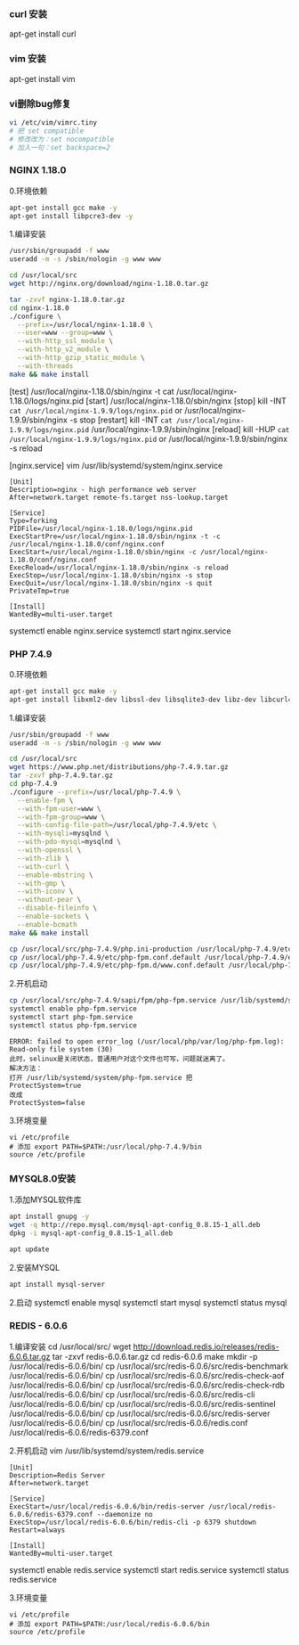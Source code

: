 ### curl 安装
apt-get install curl

### vim 安装
apt-get install vim

### vi删除bug修复
```sh
vi /etc/vim/vimrc.tiny
# 把 set compatible
# 修改改为：set nocompatible
# 加入一句：set backspace=2
```

### NGINX 1.18.0

0.环境依赖

```sh
apt-get install gcc make -y
apt-get install libpcre3-dev -y
```

1.编译安装

```sh
/usr/sbin/groupadd -f www
useradd -m -s /sbin/nologin -g www www

cd /usr/local/src
wget http://nginx.org/download/nginx-1.18.0.tar.gz

tar -zxvf nginx-1.18.0.tar.gz
cd nginx-1.18.0
./configure \
  --prefix=/usr/local/nginx-1.18.0 \
  --user=www --group=www \
  --with-http_ssl_module \
  --with-http_v2_module \
  --with-http_gzip_static_module \
  --with-threads
make && make install
```

[test]
/usr/local/nginx-1.18.0/sbin/nginx -t
cat /usr/local/nginx-1.18.0/logs/nginx.pid
[start]
/usr/local/nginx-1.18.0/sbin/nginx
[stop]
kill -INT `cat /usr/local/nginx-1.9.9/logs/nginx.pid`
or
/usr/local/nginx-1.9.9/sbin/nginx -s stop
[restart]
kill -INT `cat /usr/local/nginx-1.9.9/logs/nginx.pid`
/usr/local/nginx-1.9.9/sbin/nginx
[reload]
kill -HUP `cat /usr/local/nginx-1.9.9/logs/nginx.pid`
or
/usr/local/nginx-1.9.9/sbin/nginx -s reload

[nginx.service]
vim /usr/lib/systemd/system/nginx.service
```
[Unit]
Description=nginx - high performance web server
After=network.target remote-fs.target nss-lookup.target

[Service]
Type=forking
PIDFile=/usr/local/nginx-1.18.0/logs/nginx.pid
ExecStartPre=/usr/local/nginx-1.18.0/sbin/nginx -t -c /usr/local/nginx-1.18.0/conf/nginx.conf
ExecStart=/usr/local/nginx-1.18.0/sbin/nginx -c /usr/local/nginx-1.18.0/conf/nginx.conf
ExecReload=/usr/local/nginx-1.18.0/sbin/nginx -s reload
ExecStop=/usr/local/nginx-1.18.0/sbin/nginx -s stop
ExecQuit=/usr/local/nginx-1.18.0/sbin/nginx -s quit
PrivateTmp=true

[Install]
WantedBy=multi-user.target
```

systemctl enable nginx.service
systemctl start nginx.service

### PHP 7.4.9

0.环境依赖

```sh
apt-get install gcc make -y
apt-get install libxml2-dev libssl-dev libsqlite3-dev libz-dev libcurl4-openssl-dev libmpc-dev libonig-dev -y
```

1.编译安装

```sh
/usr/sbin/groupadd -f www
useradd -m -s /sbin/nologin -g www www

cd /usr/local/src
wget https://www.php.net/distributions/php-7.4.9.tar.gz
tar -zxvf php-7.4.9.tar.gz
cd php-7.4.9
./configure --prefix=/usr/local/php-7.4.9 \
  --enable-fpm \
  --with-fpm-user=www \
  --with-fpm-group=www \
  --with-config-file-path=/usr/local/php-7.4.9/etc \
  --with-mysqli=mysqlnd \
  --with-pdo-mysql=mysqlnd \
  --with-openssl \
  --with-zlib \
  --with-curl \
  --enable-mbstring \
  --with-gmp \
  --with-iconv \
  --without-pear \
  --disable-fileinfo \
  --enable-sockets \
  --enable-bcmath
make && make install

cp /usr/local/src/php-7.4.9/php.ini-production /usr/local/php-7.4.9/etc/php.ini
cp /usr/local/php-7.4.9/etc/php-fpm.conf.default /usr/local/php-7.4.9/etc/php-fpm.conf
cp /usr/local/php-7.4.9/etc/php-fpm.d/www.conf.default /usr/local/php-7.4.9/etc/php-fpm.d/www.conf
```

2.开机启动

```sh
cp /usr/local/src/php-7.4.9/sapi/fpm/php-fpm.service /usr/lib/systemd/system/php-fpm.service
systemctl enable php-fpm.service
systemctl start php-fpm.service
systemctl status php-fpm.service
```

```
ERROR: failed to open error_log (/usr/local/php/var/log/php-fpm.log): Read-only file system (30)
此时，selinux是关闭状态，普通用户对这个文件也可写，问题就迷离了。
解决方法：
打开 /usr/lib/systemd/system/php-fpm.service 把
ProtectSystem=true
改成
ProtectSystem=false
```

3.环境变量

```
vi /etc/profile
# 添加 export PATH=$PATH:/usr/local/php-7.4.9/bin
source /etc/profile
```

### MYSQL8.0安装

1.添加MYSQL软件库

```sh
apt install gnupg -y
wget -q http://repo.mysql.com/mysql-apt-config_0.8.15-1_all.deb
dpkg -i mysql-apt-config_0.8.15-1_all.deb

apt update
```

2.安装MYSQL

```sh
apt install mysql-server
```

2.启动
systemctl enable mysql
systemctl start mysql
systemctl status mysql

### REDIS - 6.0.6

1.编译安装
cd /usr/local/src/
wget http://download.redis.io/releases/redis-6.0.6.tar.gz
tar -zxvf redis-6.0.6.tar.gz
cd redis-6.0.6
make
mkdir -p /usr/local/redis-6.0.6/bin/
cp /usr/local/src/redis-6.0.6/src/redis-benchmark /usr/local/redis-6.0.6/bin/
cp /usr/local/src/redis-6.0.6/src/redis-check-aof /usr/local/redis-6.0.6/bin/
cp /usr/local/src/redis-6.0.6/src/redis-check-rdb /usr/local/redis-6.0.6/bin/
cp /usr/local/src/redis-6.0.6/src/redis-cli /usr/local/redis-6.0.6/bin/
cp /usr/local/src/redis-6.0.6/src/redis-sentinel /usr/local/redis-6.0.6/bin/
cp /usr/local/src/redis-6.0.6/src/redis-server /usr/local/redis-6.0.6/bin/
cp /usr/local/src/redis-6.0.6/redis.conf /usr/local/redis-6.0.6/redis-6379.conf

2.开机启动
vim /usr/lib/systemd/system/redis.service

```
[Unit]
Description=Redis Server
After=network.target

[Service]
ExecStart=/usr/local/redis-6.0.6/bin/redis-server /usr/local/redis-6.0.6/redis-6379.conf --daemonize no
ExecStop=/usr/local/redis-6.0.6/bin/redis-cli -p 6379 shutdown
Restart=always

[Install]
WantedBy=multi-user.target
```

systemctl enable redis.service
systemctl start redis.service
systemctl status redis.service

3.环境变量

```
vi /etc/profile
# 添加 export PATH=$PATH:/usr/local/redis-6.0.6/bin
source /etc/profile
```